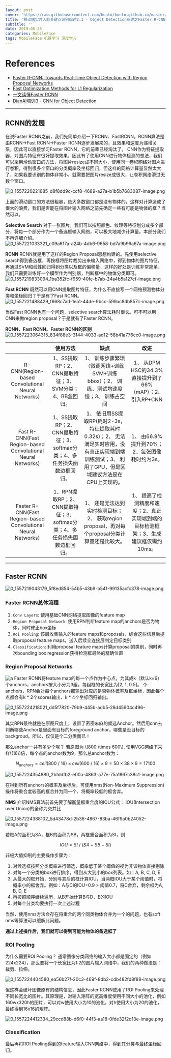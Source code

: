 ```yaml
---
layout: post
cover: 'https://raw.githubusercontent.com/hunto/hunto.github.io/master/assets/img/MobileFace/1557219046297-5f8ed854-54b5-43b9-b541-99135acfc378-image.png'
title: '移动端实时人脸关键点识别综述2.1 - Object Detection综述之Faster R-CNN'
subtitle: ''
date: 2019-05-25
categories: MobileFace
tags: MobileFace 机器学习 深度学习
---
```


# References
* [Faster R-CNN: Towards Real-Time Object Detection with Region Proposal Networks
](https://arxiv.org/abs/1506.01497)
* [Fast Optimization Methods for L1 Regularization](http://pages.cs.wisc.edu/~gfung/GeneralL1/L1_approx_bounds.pdf)
* [一文读懂Faster RCNN](https://zhuanlan.zhihu.com/p/31426458)
* [DianAI培训3 - CNN for Object Detection](https://github.com/hunto/DianAICourse_Summer/blob/master/Lectures/3_CNN_for_object_detection/DianAI%E5%9F%B9%E8%AE%AD3-%E9%BB%84%E6%B6%9B.pdf)

---

## RCNN的发展

在说Faster RCNN之前，我们先简单介绍一下RCNN、FastRCNN。RCNN算法是由RCNN->Fast RCNN->Faster RCNN逐步发展来的，且效果和速度为递增关系，因此可以直接学习Faster RCNN，它的前辈已经淘汰了。
CNN作为特征提取器，对图片特征有很好提取效果，因此有了使用CNN进行物体检测的想法，我们可以采用滑动窗口的方法，将图片resize成不同大小，使用同一卷积网络对图片进行卷积，得到很多个窗口的分类概率及坐标回归，但这样的网络计算量显然太大了，如果我要识别的物体非常小，就需要把图片resize成很大，让卷积网络滑过无数个窗口。

![0_1557220221685_d8f8dd9c-ccf8-4689-a27a-b1b5b7683087-image.png](https://raw.githubusercontent.com/hunto/hunto.github.io/master/assets/img/MobileFace/1557220222534-d8f8dd9c-ccf8-4689-a27a-b1b5b7683087-image.png) 

上面的滑动窗口的方法很粗暴，绝大多数窗口都是没有物体的，这样对计算造成了很大的浪费，我们是否能在将图片输入网络之前先确定一些有可能是物体的框？当然可以。

**Selective Search**
对于一张图片，我们可以按照颜色、纹理等特征划分成多个部分，将每一个部分作为一个备选框输入网络，可以极大地减少计算量。本部分我们不再详细介绍。
![0_1557221033321_c09a617a-a24b-4db6-9658-bd7a9b96a67a-image.png](https://raw.githubusercontent.com/hunto/hunto.github.io/master/assets/img/MobileFace/1557221043510-c09a617a-a24b-4db6-9658-bd7a9b96a67a-image.png) 

**RCNN**
RCNN就是用了这样的Region Proposal思想构建的。先使用selective search得到备选框，再按框将图片裁剪出来输入网络中，得到物体的图片特征，再通过SVM和线性回归得到分类以及框的偏移量，这样的好处是训练非常简单，我们只需要训练好一个模型作为判别器，判断框中的物体分类即可。
![0_1557219833094_1ba352fc-f959-40fe-b7ab-24a4b5a127cf-image.png](https://raw.githubusercontent.com/hunto/hunto.github.io/master/assets/img/MobileFace/1557219835588-1ba352fc-f959-40fe-b7ab-24a4b5a127cf-image.png) 

**Fast RCNN**
既然可以用CNN提取图片特征，为什么不直接写一个网络预测物体分类和坐标回归？于是有了Fast RCNN。
![0_1557221488429_f668c7ad-1ea1-44de-9bcc-599ac8db857c-image.png](https://raw.githubusercontent.com/hunto/hunto.github.io/master/assets/img/MobileFace/1557221509019-f668c7ad-1ea1-44de-9bcc-599ac8db857c-image.png) 

当然Fast RCNN也有一个问题，selective search算法耗时很长。可不可以用CNN来做region proposal？于是就有了Faster RCNN。

**RCNN、Fast RCNN、Faster RCNN的区别**
![0_1557223064315_834f88e3-3144-4033-ad12-58b41a776cc0-image.png](https://raw.githubusercontent.com/hunto/hunto.github.io/master/assets/img/MobileFace/1557223067711-834f88e3-3144-4033-ad12-58b41a776cc0-image.png) 


||使用方法|缺点|改进|
|:--:|:--:|:--:|:--:|
|R-CNN(Region-based Convolutional Neural Networks)|1、SS提取RP；2、CNN提取特征；3、SVM分类；4、BB盒回归。|1、 训练步骤繁琐（微调网络+训练SVM+训练bbox）；2、 训练、测试均速度慢；3、 训练占空间|1、 从DPM HSC的34.3%直接提升到了66%（mAP）；2、 引入RP+CNN|
|Fast R-CNN(Fast Region-based Convolutional Neural Networks)|1、SS提取RP；2、CNN提取特征；3、softmax分类；4、多任务损失函数边框回归。|1、 依旧用SS提取RP(耗时2-3s，特征提取耗时0.32s)；2、 无法满足实时应用，没有真正实现端到端训练测试；3、 利用了GPU，但是区域建议方法是在CPU上实现的。|1、 由66.9%提升到70%；2、每张图像耗时约为3s。|
|Faster R-CNN(Fast Region-based Convolutional Neural Networks)|1、RPN提取RP；2、CNN提取特征；3、softmax分类；4、多任务损失函数边框回归。|1、 还是无法达到实时检测目标；2、 获取region proposal，再对每个proposal分类计算量还是比较大。|1、 提高了检测精度和速度；2、真正实现端到端的目标检测框架；3、生成建议框仅需约10ms。|


---

## Faster RCNN

![0_1557219043179_5f8ed854-54b5-43b9-b541-99135acfc378-image.png](https://raw.githubusercontent.com/hunto/hunto.github.io/master/assets/img/MobileFace/1557219046297-5f8ed854-54b5-43b9-b541-99135acfc378-image.png) 

### Faster RCNN总体流程
1. `Conv Layers`: 使用基础CNN网络提取图像的feature map
2. `Region Proposal Network`: 使用RPN判断feature map的anchors是否为物体，同时修正box坐标
3. `Roi Pooling`: 该层收集输入的feature maps和proposals，综合这些信息后提取proposal feature maps，送入后续全连接层判定目标类别
4. `Classification`: 利用proposal feature maps计算proposal的类别，同时再次bounding box regression获得检测框最终的精确位置

### Region Proposal Networks
![a](https://raw.githubusercontent.com/hunto/hunto.github.io/master/assets/img/MobileFace/1557223485731-e3910f94-7ac5-484d-a82c-b4a1d8c6ddef-image.png)
Faster RCNN将feature map的每一个点作为中心点，为其成k（默认k=9）个anchors，anchors按大小分为3组，每组框的长宽比为[2, 1, 0.5]。 个anchors，RPN会对每个anchors都输出对应的是否物体概率及框坐标，因此每个点都会有k * 2个scores输出、k * 4个坐标回归输出。

![0_1557224218021_dd5f7820-79b9-445b-adb5-28d45904c496-image.png](https://raw.githubusercontent.com/hunto/hunto.github.io/master/assets/img/MobileFace/1557224220782-dd5f7820-79b9-445b-adb5-28d45904c496-image.png) 

其实RPN最终就是在原图尺度上，设置了密密麻麻的候选Anchor。然后用cnn去判断哪些Anchor是里面有目标的foreground anchor，哪些是没目标的backgroud。所以，仅仅是个二分类而已！

那么anchor一共有多少个呢？
若原图为 \\(800 \times 600\\), 使用VGG网络下采样\\(16\\)倍，每个点的anchor数为9，那么总anchor数为：

$$N_{anchors} = ceil(800\ /\ 16)\times ceil(600\ /\ 16)\times 9 = 50 \times 38  \times 9 = 17100$$

![0_1557224354880_2bfddfb2-e00a-4863-a77e-75a1867c38c1-image.png](/assets/uploads/files/1557224364169-2bfddfb2-e00a-4863-a77e-75a1867c38c1-image.png) 

在得到所有anchors的概率及坐标后，可使用nms(Non-Maximum Suppression)操作将重合度较高的框合并为同一个、将概率较低的框舍弃。

**NMS**
介绍NMS算法前首先要了解衡量框重合度的IOU公式：
IOU(Intersection over Union)的全称为交并比

![0_1557224388102_5d43478d-2b36-4867-83ba-46f9a0b24052-image.png](https://raw.githubusercontent.com/hunto/hunto.github.io/master/assets/img/MobileFace/1557224388281-5d43478d-2b36-4867-83ba-46f9a0b24052-image.png) 

若框A的面积为SA，框B的面积为SB，两框重合面积为SI，则

$$IOU = SI\ /\ (SA + SB - SI)$$

非极大值抑制的主要操作步骤为：
1. 对候选框按照分类概率进行筛选，概率低于某个阈值的视为非该物体直接剔除
2. 对每一个分类的box进行排序，得到从大到小的box列表。如：A, B, C, D, E
3. 从最大的框开始，分别与其后的框计算IOU，当两框IOU大于某个阈值时，将概率小的框舍弃。例如：A与C的IOU=0.9 > 阈值0.7，将C舍弃，剩余框为A, B, D, E
4. 再按照顺序继续遍历，从B开始计算B与D、E的IOU
5. 对每个分类均要执行一次上述过程

当然，使用nms方法会存在将重合的两个同类物体合并为一个的问题，也有soft nms等算法可以缓解此问题。

**通过上述操作后，我们就可以得到可能为物体的备选框了**

### ROI Pooling
为什么需要ROI Pooling？
通常图像分类网络的输入大小都是固定的（例如224x224），那么要将一个长宽比为1:2的图片输入网络中，我们的两种做法是：裁剪、拉伸。

![0_1557224404580_ea56b27f-20c3-469f-8db2-cdb482fd8f88-image.png](https://raw.githubusercontent.com/hunto/hunto.github.io/master/assets/img/MobileFace/1557224406403-ea56b27f-20c3-469f-8db2-cdb482fd8f88-image.png) 

但这样会破坏图像原有的结构信息，因此Faster RCNN使用了ROI Pooling来处理不同长宽比的图片。其原理是，对输入矩阵的宽高维度使用不同大小的池化，例如160wx320h的图片，可以对w使用大小为10的池化，对h使用大小为20的池化，最终得到16x16的矩阵。

![0_1557224412334_29ccd88b-d6f0-44f3-aa18-0fde32f2d13e-image.png](https://raw.githubusercontent.com/hunto/hunto.github.io/master/assets/img/MobileFace/1557224412954-29ccd88b-d6f0-44f3-aa18-0fde32f2d13e-image.png) 

### Classification
最后再将ROI Pooling得到的feature输入CNN网络中，得到其分类与最终坐标回归。




